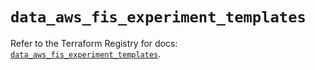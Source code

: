 # `data_aws_fis_experiment_templates`

Refer to the Terraform Registry for docs: [`data_aws_fis_experiment_templates`](https://registry.terraform.io/providers/hashicorp/aws/6.3.0/docs/data-sources/fis_experiment_templates).
